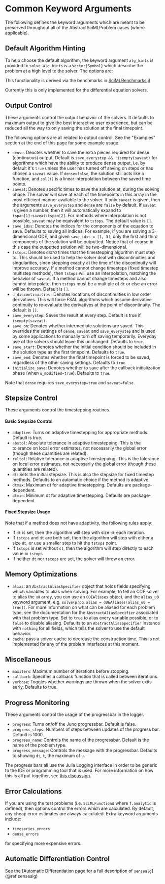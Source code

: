 # Common Keyword Arguments

The following defines the keyword arguments which are meant to be preserved
throughout all of the AbstractSciMLProblem cases (where applicable).

## Default Algorithm Hinting

To help choose the default algorithm, the keyword argument `alg_hints` is
provided to `solve`. `alg_hints` is a `Vector{Symbol}` which describe the
problem at a high level to the solver. The options are:

This functionality is derived via the benchmarks in
[SciMLBenchmarks.jl](https://docs.sciml.ai/SciMLBenchmarksOutput/stable/)

Currently this is only implemented for the differential equation solvers.

## Output Control

These arguments control the output behavior of the solvers. It defaults to maximum
output to give the best interactive user experience, but can be reduced all the
way to only saving the solution at the final timepoint.

The following options are all related to output control. See the "Examples"
section at the end of this page for some example usage.

  - `dense`: Denotes whether to save the extra pieces required for dense (continuous)
    output. Default is `save_everystep && !isempty(saveat)` for algorithms which have
    the ability to produce dense output, i.e. by default it's `true` unless the user
    has turned off saving on steps or has chosen a `saveat` value. If `dense=false`,
    the solution still acts like a function, and `sol(t)` is a linear interpolation
    between the saved time points.
  - `saveat`: Denotes specific times to save the solution at, during the solving
    phase. The solver will save at each of the timepoints in this array in the
    most efficient manner available to the solver. If only `saveat` is given, then
    the arguments `save_everystep` and `dense` are `false` by default.
    If `saveat` is given a number, then it will automatically expand to
    `tspan[1]:saveat:tspan[2]`. For methods where interpolation is not possible,
    `saveat` may be equivalent to `tstops`. The default value is `[]`.
  - `save_idxs`: Denotes the indices for the components of the equation to save.
    Defaults to saving all indices. For example, if you are solving a 3-dimensional ODE,
    and given `save_idxs = [1, 3]`, only the first and third components of the
    solution will be outputted.
    Notice that of course in this case the outputted solution will be two-dimensional.
  - `tstops`: Denotes *extra* times that the timestepping algorithm must step to.
    This should be used to help the solver deal with discontinuities and
    singularities, since stepping exactly at the time of the discontinuity will
    improve accuracy. If a method cannot change timesteps (fixed timestep
    multistep methods), then `tstops` will use an interpolation,
    matching the behavior of `saveat`. If a method cannot change timesteps and
    also cannot interpolate, then `tstops` must be a multiple of `dt` or else an
    error will be thrown. Default is `[]`.
  - `d_discontinuities:` Denotes locations of discontinuities in low order derivatives.
    This will force FSAL algorithms which assume derivative continuity to re-evaluate
    the derivatives at the point of discontinuity. The default is `[]`.
  - `save_everystep`: Saves the result at every step.
    Default is true if `isempty(saveat)`.
  - `save_on`: Denotes whether intermediate solutions are saved. This overrides the
    settings of `dense`, `saveat` and `save_everystep` and is used by some applications
    to manually turn off saving temporarily. Everyday use of the solvers should leave
    this unchanged. Defaults to `true`.
  - `save_start`: Denotes whether the initial condition should be included in
    the solution type as the first timepoint. Defaults to `true`.
  - `save_end`: Denotes whether the final timepoint is forced to be saved,
    regardless of the other saving settings. Defaults to `true`.
  - `initialize_save`: Denotes whether to save after the callback initialization
    phase (when `u_modified=true`). Defaults to `true`.

Note that `dense` requires `save_everystep=true` and `saveat=false`.

## Stepsize Control

These arguments control the timestepping routines.

#### Basic Stepsize Control

  - `adaptive`: Turns on adaptive timestepping for appropriate methods. Default
    is true.
  - `abstol`: Absolute tolerance in adaptive timestepping. This is the tolerance
    on local error estimates, not necessarily the global error (though these quantities
    are related).
  - `reltol`: Relative tolerance in adaptive timestepping.  This is the tolerance
    on local error estimates, not necessarily the global error (though these quantities
    are related).
  - `dt`: Sets the initial stepsize. This is also the stepsize for fixed
    timestep methods. Defaults to an automatic choice if the method is adaptive.
  - `dtmax`: Maximum dt for adaptive timestepping. Defaults are
    package-dependent.
  - `dtmin`: Minimum dt for adaptive timestepping. Defaults are
    package-dependent.

#### Fixed Stepsize Usage

Note that if a method does not have adaptivity, the following rules apply:

  - If `dt` is set, then the algorithm will step with size `dt` each iteration.
  - If `tstops` and `dt` are both set, then the algorithm will step with either a
    size `dt`, or use a smaller step to hit the `tstops` point.
  - If `tstops` is set without `dt`, then the algorithm will step directly to
    each value in `tstops`
  - If neither `dt` nor `tstops` are set, the solver will throw an error.

## Memory Optimizations

  - `alias`: an `AbstractAliasSpecifier` object that holds fields specifying which variables to alias
    when solving. For example, to tell an ODE solver to alias the `u0` array, you can use an `ODEAliases` object, 
    and the `alias_u0` keyword argument, e.g. `solve(prob,alias = ODEAliases(alias_u0 = true))`. 
    For more information on what can be aliased for each problem type, see the documentation for the `AbstractAliasSpecifier`
    associated with that problem type. Set to `true` to alias every variable possible, or to `false` to disable aliasing.
    Defaults to an `AbstractAliasSpecifier` instance with `nothing` for all fields, which tells the solver to use the default behavior.
  - `cache`: pass a solver cache to decrease the construction time. This is not implemented
    for any of the problem interfaces at this moment.

## Miscellaneous

  - `maxiters`: Maximum number of iterations before stopping.
  - `callback`: Specifies a callback function that is called between iterations.
  - `verbose`: Toggles whether warnings are thrown when the solver exits early.
    Defaults to true.

## Progress Monitoring

These arguments control the usage of the progressbar in the logger.

  - `progress`: Turns on/off the Juno progressbar. Default is false.
  - `progress_steps`: Numbers of steps between updates of the progress bar.
    Default is 1000.
  - `progress_name`: Controls the name of the progressbar. Default is the name
    of the problem type.
  - `progress_message`: Controls the message with the progressbar. Defaults to
    showing `dt`, `t`, the maximum of `u`.

The progress bars all use the Julia Logging interface in order to be generic
to the IDE or programming tool that is used. For more information on how this
is all put together, see [this discussion](https://github.com/FedeClaudi/Term.jl/discussions/67).

## Error Calculations

If you are using the test problems (i.e. `SciMLFunction`s where `f.analytic` is
defined), then options control the errors which are calculated. By default,
any cheap error estimates are always calculated. Extra keyword arguments include:

  - `timeseries_errors`
  - `dense_errors`

for specifying more expensive errors.

## Automatic Differentiation Control

See the [Automatic Differentiation page for a full description of `sensealg`](@ref sensealg)
